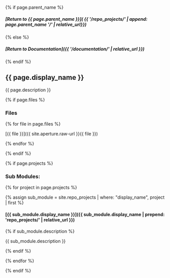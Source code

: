 {% if page.parent_name %}
##### [Return to {{ page.parent_name }}]( {{ '/repo_projects/' | append: page.parent_name '/' | relative_url}})
{% else %}
##### [Return to Documentation]({{ '/documentation/' | relative_url }})
{% endif %}

## {{ page.display_name }}

{{ page.description }}

{% if page.files %}

### Files

{% for file in page.files %}

[{{ file }}]({{ site.aperture.raw-url }}{{ file }})

{% endfor %}

{% endif %}

{% if page.projects %}

### Sub Modules:

{% for project in page.projects %}

{% assign sub_module = site.repo_projects | where: "display_name", project | first %}

#### [{{ sub_module.display_name }}]({{ sub_module.display_name | prepend: 'repo_projects/' | relative_url }})

{% if sub_module.description %}

{{ sub_module.description }}

{% endif %}

{% endfor %}

{% endif %}
